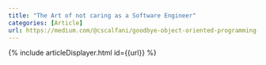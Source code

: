 ```yaml
---
title: "The Art of not caring as a Software Engineer"
categories: [Article]
url: https://medium.com/@cscalfani/goodbye-object-oriented-programming-a59cda4c0e53
---
```


{% include articleDisplayer.html id={{url}} %}
